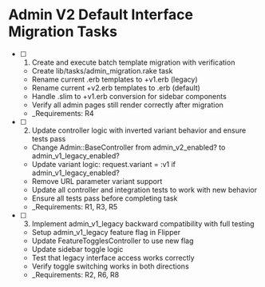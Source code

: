# Admin V2 Default Interface Migration Tasks

- [ ] 1. Create and execute batch template migration with verification
  - Create lib/tasks/admin_migration.rake task
  - Rename current .erb templates to +v1.erb (legacy)
  - Rename current +v2.erb templates to .erb (default)
  - Handle .slim to +v1.erb conversion for sidebar components
  - Verify all admin pages still render correctly after migration
  - _Requirements: R4

- [ ] 2. Update controller logic with inverted variant behavior and ensure tests pass
  - Change Admin::BaseController from admin_v2_enabled? to admin_v1_legacy_enabled?
  - Update variant logic: request.variant = :v1 if admin_v1_legacy_enabled?
  - Remove URL parameter variant support
  - Update all controller and integration tests to work with new behavior
  - Ensure all tests pass before completing task
  - _Requirements: R1, R3, R5

- [ ] 3. Implement admin_v1_legacy backward compatibility with full testing
  - Setup admin_v1_legacy feature flag in Flipper
  - Update FeatureTogglesController to use new flag
  - Update sidebar toggle logic
  - Test that legacy interface access works correctly
  - Verify toggle switching works in both directions
  - _Requirements: R2, R6, R8